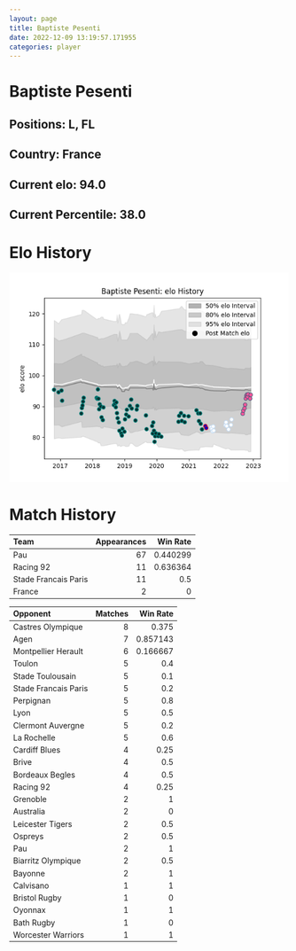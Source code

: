 ```yaml
---  
layout: page  
title: Baptiste Pesenti  
date: 2022-12-09 13:19:57.171955  
categories: player  
---
```

# Baptiste Pesenti

## Positions: L, FL

## Country: France

## Current elo: 94.0

## Current Percentile: 38.0

# Elo History


![elo history](history_BaptistePesenti.png)
# Match History


| Team                 |   Appearances |   Win Rate |
|:---------------------|--------------:|-----------:|
| Pau                  |            67 |   0.440299 |
| Racing 92            |            11 |   0.636364 |
| Stade Francais Paris |            11 |   0.5      |
| France               |             2 |   0        |

| Opponent             |   Matches |   Win Rate |
|:---------------------|----------:|-----------:|
| Castres Olympique    |         8 |   0.375    |
| Agen                 |         7 |   0.857143 |
| Montpellier Herault  |         6 |   0.166667 |
| Toulon               |         5 |   0.4      |
| Stade Toulousain     |         5 |   0.1      |
| Stade Francais Paris |         5 |   0.2      |
| Perpignan            |         5 |   0.8      |
| Lyon                 |         5 |   0.5      |
| Clermont Auvergne    |         5 |   0.2      |
| La Rochelle          |         5 |   0.6      |
| Cardiff Blues        |         4 |   0.25     |
| Brive                |         4 |   0.5      |
| Bordeaux Begles      |         4 |   0.5      |
| Racing 92            |         4 |   0.25     |
| Grenoble             |         2 |   1        |
| Australia            |         2 |   0        |
| Leicester Tigers     |         2 |   0.5      |
| Ospreys              |         2 |   0.5      |
| Pau                  |         2 |   1        |
| Biarritz Olympique   |         2 |   0.5      |
| Bayonne              |         2 |   1        |
| Calvisano            |         1 |   1        |
| Bristol Rugby        |         1 |   0        |
| Oyonnax              |         1 |   1        |
| Bath Rugby           |         1 |   0        |
| Worcester Warriors   |         1 |   1        |